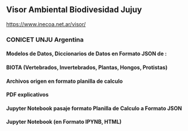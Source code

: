 ## Visor Ambiental Biodivesidad Jujuy
https://www.inecoa.net.ar/visor/
### CONICET UNJU Argentina
#### Modelos de Datos, Diccionarios de Datos en Formato JSON de :
#### BIOTA (Vertebrados, Invertebrados, Plantas, Hongos, Protistas)
#### Archivos origen en formato planilla de calculo
#### PDF explicativos
#### Jupyter Notebook pasaje formato Planilla de Calculo a Formato JSON
#### Jupyter Notebook (en Formato IPYNB, HTML) 
